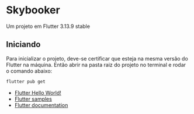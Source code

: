 # Skybooker

Um projeto em Flutter 3.13.9 stable

## Iniciando

Para inicializar o projeto, deve-se certificar que esteja na mesma versão do Flutter na máquina. Então abrir na pasta raiz do projeto no terminal e rodar o comando abaixo: 
~~~ bash
flutter pub get
~~~

* [Flutter Hello World!](https://docs.flutter.dev/get-started/codelab)
* [Flutter samples](https://docs.flutter.dev/cookbook)
* [Flutter documentation](https://docs.flutter.dev/)